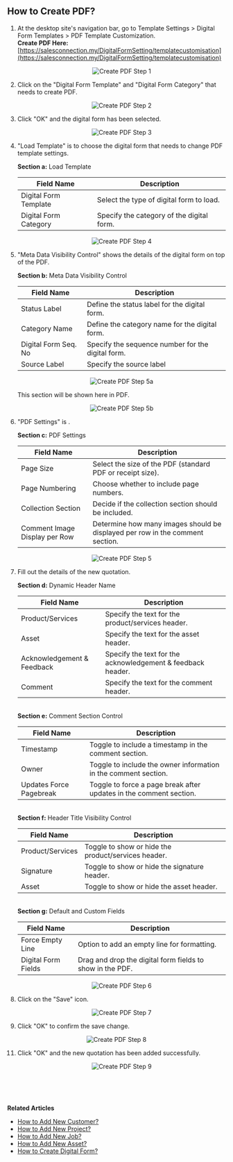 ## How to Create PDF?
    
  1. At the desktop site's navigation bar, go to Template Settings > Digital Form Templates > PDF Template Customization.<br>
     **Create PDF Here:** [https://salesconnection.my/DigitalFormSetting/templatecustomisation](https://salesconnection.my/DigitalFormSetting/templatecustomisation)<br>
     
     <p align="center">
       <img src="img/Create_PDF_Step_1.png" alt="Create PDF Step 1">
     </p>

  2. Click on the "Digital Form Template" and "Digital Form Category" that needs to create PDF.<br>

     <p align="center">
       <img src="img/Create_PDF_Step_2.png" alt="Create PDF Step 2">
     </p>

  3. Click "OK" and the digital form has been selected.<br>

     <p align="center">
       <img src="img/Create_PDF_Step_3.png" alt="Create PDF Step 3">
     </p>
  
  4. "Load Template" is to choose the digital form that needs to change PDF template settings.<br>

     **Section a:** Load Template<br>
     
     | Field Name | Description |
     |------------|-------------|
     | Digital Form Template | Select the type of digital form to load. |
     | Digital Form Category | Specify the category of the digital form. |
     
     <p align="center">
       <img src="img/Create_PDF_Step_4.png" alt="Create PDF Step 4">
     </p>
     
  5. "Meta Data Visibility Control" shows the details of the digital form on top of the PDF.<br>

     **Section b:** Meta Data Visibility Control

     | Field Name | Description |
     |------------|-------------|
     | Status Label | Define the status label for the digital form. |
     | Category Name | Define the category name for the digital form. |
     | Digital Form Seq. No | Specify the sequence number for the digital form. |
     | Source Label | Specify the source label |
     
     <p align="center">
       <img src="img/Create_PDF_Step_5a.png" alt="Create PDF Step 5a">
     </p>

     This section will be shown here in PDF.<br>
     
     <p align="center">
       <img src="img/Create_PDF_Step_5b.png" alt="Create PDF Step 5b">
     </p>

  6. "PDF Settings" is .<br>

     **Section c:** PDF Settings
     
     | Field Name | Description |
     |------------|-------------|
     | Page Size| Select the size of the PDF (standard PDF or receipt size). |
     | Page Numbering | Choose whether to include page numbers. |
     | Collection Section | Decide if the collection section should be included. |
     | Comment Image Display per Row | Determine how many images should be displayed per row in the comment section. |

     <p align="center">
       <img src="img/Create_PDF_Step_5.png" alt="Create PDF Step 5">
     </p>
     
  8. Fill out the details of the new quotation.<br>

     **Section d:** Dynamic Header Name
     
     | Field Name | Description |
     |------------|-------------|
     | Product/Services | Specify the text for the product/services header. |
     | Asset | Specify the text for the asset header. |
     | Acknowledgement & Feedback | Specify the text for the acknowledgement & feedback header. |
     | Comment | Specify the text for the comment header. |

     <br>**Section e:** Comment Section Control

     | Field Name | Description |
     |------------|-------------|
     | Timestamp | Toggle to include a timestamp in the comment section. |
     | Owner | Toggle to include the owner information in the comment section. |
     | Updates Force Pagebreak | Toggle to force a page break after updates in the comment section. |

     <br>**Section f:** Header Title Visibility Control

     | Field Name | Description |
     |------------|-------------|
     | Product/Services | Toggle to show or hide the product/services header. |
     | Signature | Toggle to show or hide the signature header. |
     | Asset | Toggle to show or hide the asset header. |

     <br>**Section g:** Default and Custom Fields

     | Field Name | Description |
     |------------|-------------|
     | Force Empty Line | Option to add an empty line for formatting. |
     | Digital Form Fields | Drag and drop the digital form fields to show in the PDF. |

          
     <p align="center">
       <img src="img/Create_PDF_Step_6.png" alt="Create PDF Step 6">
     </p>

9. Click on the "Save" icon.<br>

     <p align="center">
       <img src="img/Create_PDF_Step_7.png" alt="Create PDF Step 7">
     </p>

10. Click "OK" to confirm the save change.<br>

   <p align="center">
       <img src="img/Create_PDF_Step_8.png" alt="Create PDF Step 8">
     </p>

11. Click "OK" and the new quotation has been added successfully.<br>

     <p align="center">
       <img src="img/Create_PDF_Step_9.png" alt="Create PDF Step 9">
     </p>
     <br><br><br>

**Related Articles**<br>
- [How to Add New Customer?](Add_New_Customer.md)
- [How to Add New Project?](Add_New_Project.md)
- [How to Add New Job?](Add_New_Job.md)
- [How to Add New Asset?](How_to_Add_New_Asset.md)
- [How to Create Digital Form?](Create_Digital_Form.md)
